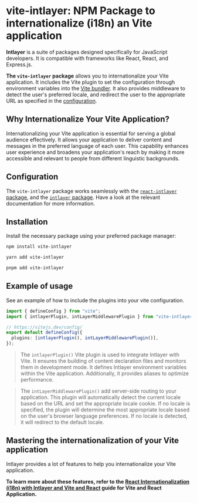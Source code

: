 # vite-intlayer: NPM Package to internationalize (i18n) an Vite application

**Intlayer** is a suite of packages designed specifically for JavaScript developers. It is compatible with frameworks like React, React, and Express.js.

**The `vite-intlayer` package** allows you to internationalize your Vite application. It includes the Vite plugin to set the configuration through environment variables into the [Vite bundler](https://vitejs.dev/guide/why.html#why-bundle-for-production). It also provides middleware to detect the user's preferred locale, and redirect the user to the appropriate URL as specified in the [configuration](https://github.com/aymericzip/intlayer/blob/main/docs/en/configuration.md).

## Why Internationalize Your Vite Application?

Internationalizing your Vite application is essential for serving a global audience effectively. It allows your application to deliver content and messages in the preferred language of each user. This capability enhances user experience and broadens your application's reach by making it more accessible and relevant to people from different linguistic backgrounds.

## Configuration

The `vite-intlayer` package works seamlessly with the [`react-intlayer` package](https://github.com/aymericzip/intlayer/blob/main/docs/en/packages/react-intlayer/index.md), and the [`intlayer` package](https://github.com/aymericzip/intlayer/blob/main/docs/en/packages/intlayer/index.md). Have a look at the relevant documentation for more information.

## Installation

Install the necessary package using your preferred package manager:

```bash packageManager="npm"
npm install vite-intlayer
```

```bash packageManager="yarn"
yarn add vite-intlayer
```

```bash packageManager="pnpm"
pnpm add vite-intlayer
```

## Example of usage

See an example of how to include the plugins into your vite configuration.

```typescript fileName="vite.config.ts"
import { defineConfig } from "vite";
import { intlayerPlugin, intLayerMiddlewarePlugin } from "vite-intlayer";

// https://vitejs.dev/config/
export default defineConfig({
  plugins: [intlayerPlugin(), intLayerMiddlewarePlugin()],
});
```

> The `intlayerPlugin()` Vite plugin is used to integrate Intlayer with Vite. It ensures the building of content declaration files and monitors them in development mode. It defines Intlayer environment variables within the Vite application. Additionally, it provides aliases to optimize performance.

> The `intLayerMiddlewarePlugin()` add server-side routing to your application. This plugin will automatically detect the current locale based on the URL and set the appropriate locale cookie. If no locale is specified, the plugin will determine the most appropriate locale based on the user's browser language preferences. If no locale is detected, it will redirect to the default locale.

## Mastering the internationalization of your Vite application

Intlayer provides a lot of features to help you internationalize your Vite application.

**To learn more about these features, refer to the [React Internationalization (i18n) with Intlayer and Vite and React](https://github.com/aymericzip/intlayer/blob/main/docs/en/intlayer_with_vite+react.md) guide for Vite and React Application.**
